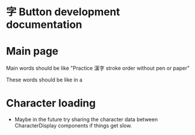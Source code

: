 # 字 Button development documentation

# Main page

Main words should be like "Practice 漢字 stroke order without pen or paper"

These words should be like in a

# Character loading

- Maybe in the future try sharing the character data between CharacterDisplay components if things get slow.
